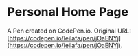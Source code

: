 # Personal Home Page

A Pen created on CodePen.io. Original URL: [https://codepen.io/leilafa/pen/jOaENYj](https://codepen.io/leilafa/pen/jOaENYj).

